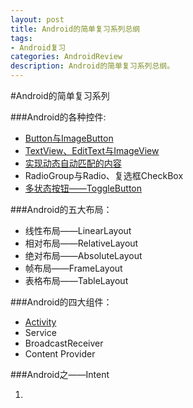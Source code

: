 ```yaml
---
layout: post
title: Android的简单复习系列总纲
tags:
- Android复习
categories: AndroidReview
description: Android的简单复习系列总纲。
---
```

#Android的简单复习系列

###Android的各种控件:

* [Button与ImageButton](https://dapengyou.github.io/androidreview/2017/02/20/Android简单复习之按钮)
* [TextView、EditText与ImageView](https://dapengyou.github.io/androidreview/2017/02/20/Android控件复习之TextView-EditText与ImageView)
* [实现动态自动匹配的内容](https://dapengyou.github.io/androidreview/2017/02/22/实现动态自动匹配的内容)
* RadioGroup与Radio、复选框CheckBox
* [多状态按钮——ToggleButton](https://dapengyou.github.io/androidreview/2017/02/23/ToggleButton)

###Android的五大布局：

* 线性布局——LinearLayout
* 相对布局——RelativeLayout
* 绝对布局——AbsoluteLayout
* 帧布局——FrameLayout
* 表格布局——TableLayout

###Android的四大组件：

* [Activity](https://dapengyou.github.io/androidreview/2017/03/01/Android复习之Activity)
* Service
* BroadcastReceiver
* Content Provider

###Android之——Intent


1. 